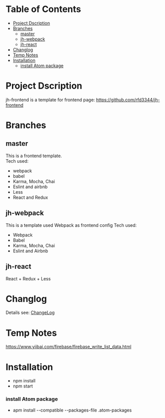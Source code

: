 

# Table of Contents #
<!-- START doctoc generated TOC please keep comment here to allow auto update -->
<!-- DON'T EDIT THIS SECTION, INSTEAD RE-RUN doctoc TO UPDATE -->


- [Project Dscription](#project-dscription)
- [Branches](#branches)
  - [master](#master)
  - [jh-webpack](#jh-webpack)
  - [jh-react](#jh-react)
- [Changlog](#changlog)
- [Temp Notes](#temp-notes)
- [Installation](#installation)
    - [install Atom package](#install-atom-package)

<!-- END doctoc generated TOC please keep comment here to allow auto update -->

# Project Dscription
jh-frontend is a template for frontend page:
https://github.com/rfd3344/jh-frontend



# Branches

## master
This is a frontend template. <br/>
Tech used:
- webpack
- babel
- Karma, Mocha, Chai
- Eslint and airbnb
- Less
- React and Redux

## jh-webpack
This is a template used Webpack as frontend config
Tech used:
- Webpack
- Babel
- Karma, Mocha, Chai
- Eslint and Airbnb


## jh-react
React + Redux + Less


# Changlog
Details see: [ChangeLog](./docs/ChangeLog.md#)


# Temp Notes
https://www.yiibai.com/firebase/firebase_write_list_data.html



# Installation
- npm install
- npm start

### install Atom package
- apm install --compatible --packages-file .atom-packages
